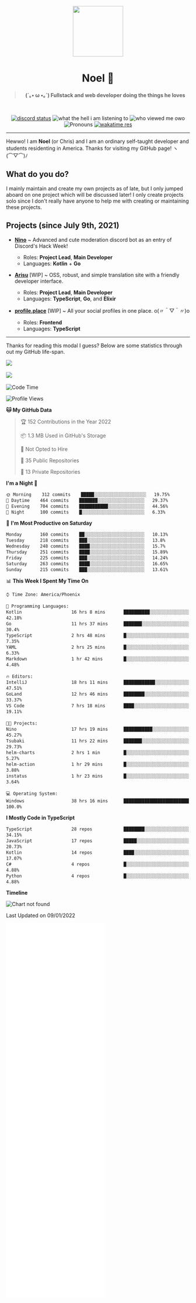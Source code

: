 <div align='center'>
  <div align='center'>
    <img
      src='https://cdn.floofy.dev/art/icons/icon_cinnamonserval.png'
      width='138'
      height='138'
    />
  </div>
  <h1>Noel 🐾</h1>
  <blockquote><strong>(´｡• ω •｡`) Fullstack and web developer doing the things he loves</strong></blockquote>

  <br />

  <a href='https://discord.com/users/280158289667555328' target='_blank'><img alt="discord status" src="https://dev.discordprofiles.me/badge/status/280158289667555328" /></a>
  <img alt="what the hell i am listening to" src="https://dev.discordprofiles.me/badge/spotify/280158289667555328" />
  <img alt="who viewed me owo" src="https://komarev.com/ghpvc/?username=auguwu" />
  <img alt='Pronouns' src='https://img.shields.io/endpoint?url=https://pronoundb.org/shields/6004d014406af11e4593a013' />
  <a href="https://wakatime.com/@auguwu" target='_blank'>
    <img alt='wakatime res' src='https://wakatime.com/badge/user/89736485-42ec-4c0f-a2f3-481db74514dc.svg' />
  </a>
</div>

<hr />

Hewwo! I am **Noel** (or Chris) and I am an ordinary self-taught developer and students residenting in America. Thanks for visiting my GitHub page! ヽ(⌒▽⌒)ﾉ

## What do you do?
I mainly maintain and create my own projects as of late, but I only jumped aboard on one project which will be discussed later! I only create projects
solo since I don't really have anyone to help me with creating or maintaining these projects.

## Projects (since July 9th, 2021)
- [**Nino**](https://nino.sh) ~ Advanced and cute moderation discord bot as an entry of Discord's Hack Week!
  - Roles: **Project Lead**, **Main Developer**
  - Languages: **Kotlin** + **Go**

- [**Arisu**](https://arisu.land) [WIP] ~ OSS, robust, and simple translation site with a friendly developer interface.
  - Roles: **Project Lead**, **Main Developer**
  - Languages: **TypeScript**, **Go**, and **Elixir**

- [**profile.place**](https://profile.place) [WIP] ~ All your social profiles in one place. o(〃＾▽＾〃)o
  - Roles: **Frontend**
  - Languages: **TypeScript**

---

Thanks for reading this modal I guess? Below are some statistics through out my GitHub life-span.

![](https://github-readme-stats.vercel.app/api?username=auguwu&count_private=true&show_icons=true&theme=gruvbox)

![](https://github-readme-stats.vercel.app/api/top-langs/?username=auguwu&layout=compact&theme=gruvbox)

<!--START_SECTION:waka-->
![Code Time](http://img.shields.io/badge/Code%20Time-2%2C610%20hrs%2021%20mins-blue)

![Profile Views](http://img.shields.io/badge/Profile%20Views-56-blue)

**🐱 My GitHub Data** 

> 🏆 152 Contributions in the Year 2022
 > 
> 📦 1.3 MB Used in GitHub's Storage 
 > 
> 🚫 Not Opted to Hire
 > 
> 📜 35 Public Repositories 
 > 
> 🔑 13 Private Repositories  
 > 
**I'm a Night 🦉** 

```text
🌞 Morning    312 commits    █████░░░░░░░░░░░░░░░░░░░░   19.75% 
🌆 Daytime    464 commits    ███████░░░░░░░░░░░░░░░░░░   29.37% 
🌃 Evening    704 commits    ███████████░░░░░░░░░░░░░░   44.56% 
🌙 Night      100 commits    █░░░░░░░░░░░░░░░░░░░░░░░░   6.33%

```
📅 **I'm Most Productive on Saturday** 

```text
Monday       160 commits    ██░░░░░░░░░░░░░░░░░░░░░░░   10.13% 
Tuesday      218 commits    ███░░░░░░░░░░░░░░░░░░░░░░   13.8% 
Wednesday    248 commits    ████░░░░░░░░░░░░░░░░░░░░░   15.7% 
Thursday     251 commits    ████░░░░░░░░░░░░░░░░░░░░░   15.89% 
Friday       225 commits    ███░░░░░░░░░░░░░░░░░░░░░░   14.24% 
Saturday     263 commits    ████░░░░░░░░░░░░░░░░░░░░░   16.65% 
Sunday       215 commits    ███░░░░░░░░░░░░░░░░░░░░░░   13.61%

```


📊 **This Week I Spent My Time On** 

```text
⌚︎ Time Zone: America/Phoenix

💬 Programming Languages: 
Kotlin                   16 hrs 8 mins       ██████████░░░░░░░░░░░░░░░   42.18% 
Go                       11 hrs 37 mins      ███████░░░░░░░░░░░░░░░░░░   30.4% 
TypeScript               2 hrs 48 mins       █░░░░░░░░░░░░░░░░░░░░░░░░   7.35% 
YAML                     2 hrs 25 mins       █░░░░░░░░░░░░░░░░░░░░░░░░   6.33% 
Markdown                 1 hr 42 mins        █░░░░░░░░░░░░░░░░░░░░░░░░   4.48%

🔥 Editors: 
IntelliJ                 18 hrs 11 mins      ████████████░░░░░░░░░░░░░   47.51% 
GoLand                   12 hrs 46 mins      ████████░░░░░░░░░░░░░░░░░   33.37% 
VS Code                  7 hrs 18 mins       ████░░░░░░░░░░░░░░░░░░░░░   19.11%

🐱‍💻 Projects: 
Nino                     17 hrs 19 mins      ███████████░░░░░░░░░░░░░░   45.27% 
Tsubaki                  11 hrs 22 mins      ███████░░░░░░░░░░░░░░░░░░   29.73% 
helm-charts              2 hrs 1 min         █░░░░░░░░░░░░░░░░░░░░░░░░   5.27% 
helm-action              1 hr 29 mins        █░░░░░░░░░░░░░░░░░░░░░░░░   3.88% 
instatus                 1 hr 23 mins        █░░░░░░░░░░░░░░░░░░░░░░░░   3.64%

💻 Operating System: 
Windows                  38 hrs 16 mins      █████████████████████████   100.0%

```

**I Mostly Code in TypeScript** 

```text
TypeScript               28 repos            ████████░░░░░░░░░░░░░░░░░   34.15% 
JavaScript               17 repos            █████░░░░░░░░░░░░░░░░░░░░   20.73% 
Kotlin                   14 repos            ████░░░░░░░░░░░░░░░░░░░░░   17.07% 
C#                       4 repos             █░░░░░░░░░░░░░░░░░░░░░░░░   4.88% 
Python                   4 repos             █░░░░░░░░░░░░░░░░░░░░░░░░   4.88%

```


**Timeline**

![Chart not found](https://raw.githubusercontent.com/auguwu/auguwu/master/charts/bar_graph.png) 


 Last Updated on 09/01/2022
<!--END_SECTION:waka-->

![](./github-metrics.svg)
